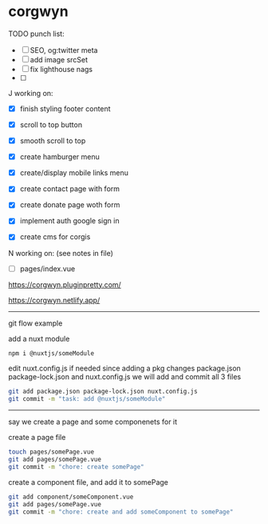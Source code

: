 # corgwyn

TODO punch list:
- [ ] SEO, og:twitter meta
- [ ] add image srcSet
- [ ] fix lighthouse nags
- [ ]


J working on:
- [X] finish styling footer content
- [x] scroll to top button
- [x] smooth scroll to top
- [x] create hamburger menu
- [x] create/display mobile links menu
- [x] create contact page with form
- [x] create donate page woth form
- [x] implement auth google sign in
- [x] create cms for corgis
  

N working on: (see notes in file)
- [ ] pages/index.vue

https://corgwyn.pluginpretty.com/

https://corgwyn.netlify.app/

--------

git flow example

add a nuxt module
```bash
npm i @nuxtjs/someModule
```
edit nuxt.config.js if needed
since adding a pkg changes package.json package-lock.json and nuxt.config.js 
we will add and commit all 3 files
```bash
git add package.json package-lock.json nuxt.config.js
git commit -m "task: add @nuxtjs/someModule"
```

----------------

say we create a page and some componenets for it

create a page file
```bash
touch pages/somePage.vue
git add pages/somePage.vue
git commit -m "chore: create somePage"
```

create a component file, and add it to somePage
```bash
git add component/someComponent.vue
git add pages/somePage.vue
git commit -m "chore: create and add someComponent to somePage"
```

